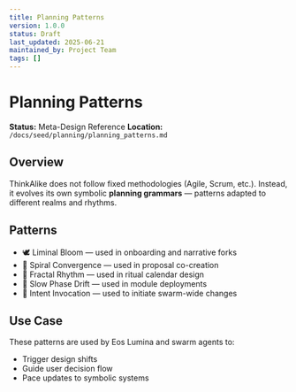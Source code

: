 ```yaml
---
title: Planning Patterns
version: 1.0.0
status: Draft
last_updated: 2025-06-21
maintained_by: Project Team
tags: []
---
```


# Planning Patterns

**Status:** Meta-Design Reference
**Location:** `/docs/seed/planning/planning_patterns.md`

## Overview

ThinkAlike does not follow fixed methodologies (Agile, Scrum, etc.). Instead, it evolves its own symbolic **planning grammars** — patterns adapted to different realms and rhythms.

## Patterns

- 🕊 Liminal Bloom — used in onboarding and narrative forks
- 🧭 Spiral Convergence — used in proposal co-creation
- 🔁 Fractal Rhythm — used in ritual calendar design
- 🌌 Slow Phase Drift — used in module deployments
- 🔮 Intent Invocation — used to initiate swarm-wide changes

## Use Case

These patterns are used by Eos Lumina and swarm agents to:

- Trigger design shifts
- Guide user decision flow
- Pace updates to symbolic systems
